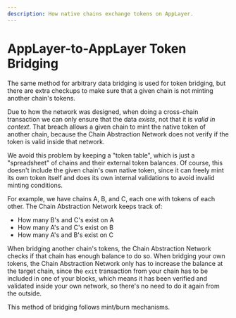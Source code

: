 ```yaml
---
description: How native chains exchange tokens on AppLayer.
---
```


# AppLayer-to-AppLayer Token Bridging

The same method for arbitrary data bridging is used for token bridging, but there are extra checkups to make sure that a given chain is not minting another chain's tokens.

Due to how the network was designed, when doing a cross-chain transaction we can only ensure that the data *exists*, not that it is *valid in context*. That breach allows a given chain to mint the native token of another chain, because the Chain Abstraction Network does not verify if the token is valid inside that network.

We avoid this problem by keeping a "token table", which is just a "spreadsheet" of chains and their external token balances. Of course, this doesn't include the given chain's own native token, since it can freely mint its own token itself and does its own internal validations to avoid invalid minting conditions.

For example, we have chains A, B, and C, each one with tokens of each other. The Chain Abstraction Network keeps track of:

* How many B's and C's exist on A
* How many A's and C's exist on B
* How many A's and B's exist on C

When bridging another chain's tokens, the Chain Abstraction Network checks if that chain has enough balance to do so. When bridging your own tokens, the Chain Abstraction Network only has to increase the balance at the target chain, since the `exit` transaction from your chain has to be included in one of your blocks, which means it has been verified and validated inside your own network, so there's no need to do it again from the outside.

This method of bridging follows mint/burn mechanisms.

